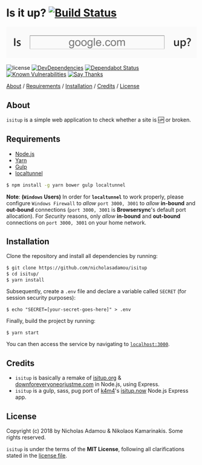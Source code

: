 # Is it up? [![Build Status](https://travis-ci.org/nicholasadamou/isitup.svg?branch=master)](https://travis-ci.org/nicholasadamou/isitup)

![project preview](isitup.png)

![license](https://img.shields.io/apm/l/vim-mode.svg)
[![DevDependencies](https://img.shields.io/david/dev/nicholasadamou/isitup.svg?style=flat-square)](https://david-dm.org/nicholasadamou/isitup#info=devDependencies)
[![Dependabot Status](https://api.dependabot.com/badges/status?host=github&repo=nicholasadamou/isitup)](https://dependabot.com)
[![Known Vulnerabilities](https://snyk.io/test/github/nicholasadamou/isitup/badge.svg?targetFile=package.json)](https://snyk.io/test/github/nicholasadamou/isitup?targetFile=package.json)
[![Say Thanks](https://img.shields.io/badge/say-thanks-ff69b4.svg)](https://saythanks.io/to/NicholasAdamou)

[About](#about) / [Requirements](#requirements) / [Installation](#installation) / [Credits](#credits) / [License](#license)

## About
`isitup` is a simple web application to check whether a site is 🆙 or broken.

## Requirements

- [Node.js](https://nodejs.org/en/)
- [Yarn](https://yarnpkg.com/en/docs/install)
- [Gulp](http://gulpjs.com)
- [localtunnel](https://github.com/localtunnel/localtunnel)

```bash
$ npm install -g yarn bower gulp localtunnel
```

**Note**: **(`Windows` Users)** In order for **`localtunnel`** to work properly, please configure `Windows Firewall` to *allow* `port 3000, 3001` to *allow* **in-bound** and **out-bound** connections (`port 3000, 3001` is **Browsersync**'s default port allocation). For *Security* reasons, only *allow* **in-bound** and **out-bound** connections on `port 3000, 3001` on your home network.


## Installation

Clone the repository and install all dependencies by running:

```
$ git clone https://github.com/nicholasadamou/isitup 
$ cd isitup/ 
$ yarn install
```

Subsequently, create a `.env` file and declare a variable called `SECRET` (for session security purposes):

```
$ echo "SECRET=[your-secret-goes-here]" > .env
```

Finally, build the project by running:

```
$ yarn start
```

You can then access the service by navigating to [`localhost:3000`](http://localhost:3000/).

## Credits
- `isitup` is basically a remake of [isitup.org](https://github.com/sjparkinson/isitup.org) & [downforeveryoneorjustme.com](http://downforeveryoneorjustme.com) in Node.js, using Express.
- `isitup` is a gulp, sass, pug port of [k4m4](http://github.com/k4m4)'s [isitup.now](https://github.com/k4m4/isitup.now) Node.js Express app.

## License

Copyright (c) 2018 by Nicholas Adamou & Nikolaos Kamarinakis. Some rights reserved.

`isitup` is under the terms of the **MIT License**, following all clarifications stated in the [license file](license.md).
